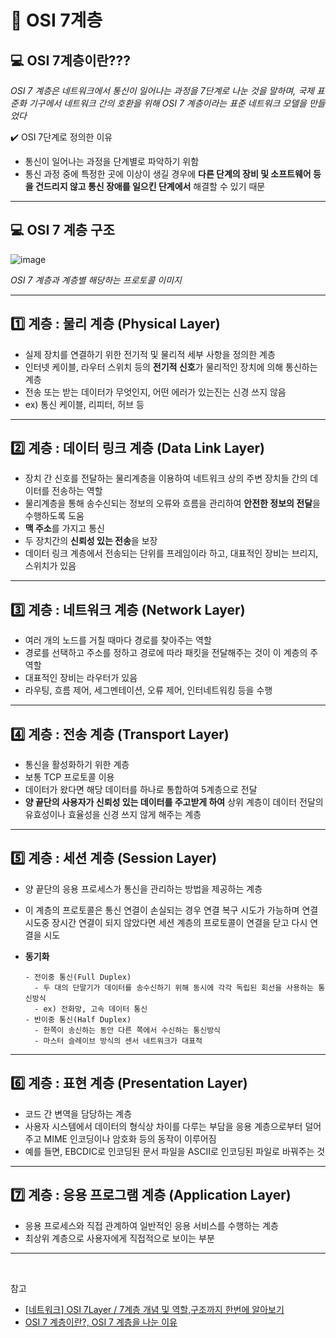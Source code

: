 # :pushpin: OSI 7계층

## :computer: OSI 7계층이란???

_OSI 7 계층은 네트워크에서 통신이 일어나는 과정을 7단계로 나눈 것을 말하며, 국제 표준화 기구에서 네트워크 간의 호환을 위해 OSI 7 계층이라는 표준 네트워크 모델을 만들었다_

:heavy_check_mark:  OSI 7단계로 정의한 이유

- 통신이 일어나는 과정을 단계별로 파악하기 위함
- 통신 과정 중에 특정한 곳에 이상이 생길 경우에 **다른 단계의 장비 및 소프트웨어 등을 건드리지 않고 통신 장애를 일으킨 단계에서** 해결할 수 있기 때문

---

## :computer: OSI 7 계층 구조

![image](https://user-images.githubusercontent.com/69101568/216804019-bea3962b-3e6b-49e6-baef-a81ee9fe6004.png)

_OSI 7 계층과 계층별 해당하는 프로토콜 이미지_

---

## :one: 계층 : 물리 계층 (Physical Layer)
- 실제 장치를 연결하기 위한 전기적 및 물리적 세부 사항을 정의한 계층
- 인터넷 케이블, 라우터 스위치 등의 **전기적 신호**가 물리적인 장치에 의해 통신하는 계층
- 전송 또는 받는 데이터가 무엇인지, 어떤 에러가 있는진는 신경 쓰지 않음
- ex) 통신 케이블, 리피터, 허브 등

---

## :two: 계층 : 데이터 링크 계층 (Data Link Layer)
- 장치 간 신호를 전달하는 물리계층을 이용하여 네트워크 상의 주변 장치들 간의 데이터를 전송하는 역할
- 물리계층을 통해 송수신되는 정보의 오류와 흐름을 관리하여 **안전한 정보의 전달**을 수행하도록 도움
- **맥 주소**를 가지고 통신
- 두 장치간의 **신뢰성 있는 전송**을 보장
- 데이터 링크 계층에서 전송되는 단위를 프레임이라 하고, 대표적인 장비는 브리지, 스위치가 있음
  
---

## :three: 계층 : 네트워크 계층 (Network Layer)
- 여러 개의 노드를 거칠 때마다 경로를 찾아주는 역할
- 경로를 선택하고 주소를 정하고 경로에 따라 패킷을 전달해주는 것이 이 계층의 주 역할
- 대표적인 장비는 라우터가 있음
- 라우팅, 흐름 제어, 세그멘테이션, 오류 제어, 인터네트워킹 등을 수행
  
---

## :four: 계층 : 전송 계층 (Transport Layer)
- 통신을 활성화하기 위한 계층
- 보통 TCP 프로토콜 이용
- 데이터가 왔다면 해당 데이터를 하나로 통합하여 5계층으로 전달
- **양 끝단의 사용자가 신뢰성 있는 데이터를 주고받게 하여** 상위 계층이 데이터 전달의 유효성이나 효율성을 신경 쓰지 않게 해주는 계층

---

## :five: 계층 : 세션 계층 (Session Layer)
- 양 끝단의 응용 프로세스가 통신을 관리하는 방법을 제공하는 계층
- 이 계층의 프로토콜은 통신 연결이 손실되는 경우 연결 복구 시도가 가능하며 연결 시도중 장시간 연결이 되지 않았다면 세션 계층의 프로토콜이 연결을 닫고 다시 연결을 시도
- **동기화**
  
      - 전이중 통신(Full Duplex)
        - 두 대의 단말기가 데이터를 송수신하기 위해 동시에 각각 독립된 회선을 사용하는 통신방식
        - ex) 전화망, 고속 데이터 통신
      - 반이중 통신(Half Duplex)
        - 한쪽이 송신하는 동안 다른 쪽에서 수신하는 통신방식
        - 마스터 슬레이브 방식의 센서 네트워크가 대표적

---

## :six: 계층 : 표현 계층 (Presentation Layer)
- 코드 간 변역을 담당하는 계층
- 사용자 시스템에서 데이터의 형식상 차이를 다루는 부담을 응용 계층으로부터 덜어주고 MIME 인코딩이나 암호화 등의 동작이 이루어짐
- 예를 들면, EBCDIC로 인코딩된 문서 파일을 ASCII로 인코딩된 파일로 바꿔주는 것

---

## :seven: 계층 : 응용 프로그램 계층 (Application Layer)
- 응용 프로세스와 직접 관계하여 일반적인 응용 서비스를 수행하는 계층
- 최상위 계층으로 사용자에게 직접적으로 보이는 부분

---

<br>

참고

- [[네트워크]  OSI 7Layer / 7계층 개념 및 역할,구조까지 한번에 알아보기](https://onecoin-life.com/19)
- [OSI 7 계층이란?, OSI 7 계층을 나눈 이유](https://shlee0882.tistory.com/110)